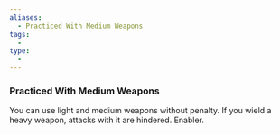 ```yaml
---
aliases:
  - Practiced With Medium Weapons
tags:
  - 
type:
  - 
---
```

### Practiced With Medium Weapons

You can use light and medium weapons without penalty. If you wield a heavy weapon, attacks with it are hindered. Enabler.